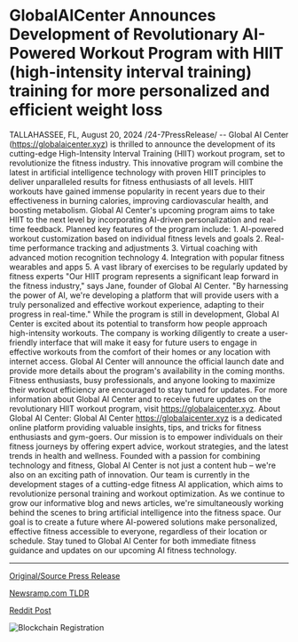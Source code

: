 # GlobalAICenter Announces Development of Revolutionary AI-Powered Workout Program with HIIT (high-intensity interval training) training for more personalized and efficient weight loss

TALLAHASSEE, FL, August 20, 2024 /24-7PressRelease/ -- Global AI Center (https://globalaicenter.xyz) is thrilled to announce the development of its cutting-edge High-Intensity Interval Training (HIIT) workout program, set to revolutionize the fitness industry. This innovative program will combine the latest in artificial intelligence technology with proven HIIT principles to deliver unparalleled results for fitness enthusiasts of all levels.  HIIT workouts have gained immense popularity in recent years due to their effectiveness in burning calories, improving cardiovascular health, and boosting metabolism. Global AI Center's upcoming program aims to take HIIT to the next level by incorporating AI-driven personalization and real-time feedback.  Planned key features of the program include: 1. AI-powered workout customization based on individual fitness levels and goals 2. Real-time performance tracking and adjustments 3. Virtual coaching with advanced motion recognition technology 4. Integration with popular fitness wearables and apps 5. A vast library of exercises to be regularly updated by fitness experts  "Our HIIT program represents a significant leap forward in the fitness industry," says Jane, founder of Global AI Center. "By harnessing the power of AI, we're developing a platform that will provide users with a truly personalized and effective workout experience, adapting to their progress in real-time." While the program is still in development, Global AI Center is excited about its potential to transform how people approach high-intensity workouts. The company is working diligently to create a user-friendly interface that will make it easy for future users to engage in effective workouts from the comfort of their homes or any location with internet access.  Global AI Center will announce the official launch date and provide more details about the program's availability in the coming months. Fitness enthusiasts, busy professionals, and anyone looking to maximize their workout efficiency are encouraged to stay tuned for updates.  For more information about Global AI Center and to receive future updates on the revolutionary HIIT workout program, visit https://globalaicenter.xyz.  About Global AI Center: Global AI Center https://globalaicenter.xyz is a dedicated online platform providing valuable insights, tips, and tricks for fitness enthusiasts and gym-goers. Our mission is to empower individuals on their fitness journeys by offering expert advice, workout strategies, and the latest trends in health and wellness.  Founded with a passion for combining technology and fitness, Global AI Center is not just a content hub – we're also on an exciting path of innovation. Our team is currently in the development stages of a cutting-edge fitness AI application, which aims to revolutionize personal training and workout optimization.  As we continue to grow our informative blog and news articles, we're simultaneously working behind the scenes to bring artificial intelligence into the fitness space. Our goal is to create a future where AI-powered solutions make personalized, effective fitness accessible to everyone, regardless of their location or schedule.  Stay tuned to Global AI Center for both immediate fitness guidance and updates on our upcoming AI fitness technology. 

---

[Original/Source Press Release](https://www.24-7pressrelease.com/press-release/513600/globalaicenter-announces-development-of-revolutionary-ai-powered-workout-program-with-hiit-high-intensity-interval-training-training-for-more-personalized-and-efficient-weight-loss)
                    

[Newsramp.com TLDR](None) 



[Reddit Post](https://www.reddit.com/r/technology_press/comments/1ewpcfm/global_ai_center_unveils_revolutionary_aipowered/) 



![Blockchain Registration](https://cdn.newsramp.app/24-7PressRelease/qrcode/248/20/zestdKTN.webp)